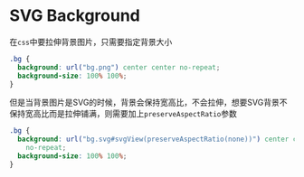 # SVG Background

在`css`中要拉伸背景图片，只需要指定背景大小

```css
.bg {
  background: url("bg.png") center center no-repeat;
  background-size: 100% 100%;
}
```

但是当背景图片是SVG的时候，背景会保持宽高比，不会拉伸，想要SVG背景不保持宽高比而是拉伸铺满，则需要加上`preserveAspectRatio`参数

```css
.bg {
  background: url("bg.svg#svgView(preserveAspectRatio(none))") center center
    no-repeat;
  background-size: 100% 100%;
}
```
